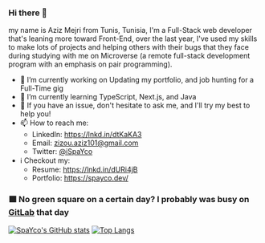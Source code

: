 ### Hi there 👋

my name is Aziz Mejri from Tunis, Tunisia, I'm a Full-Stack web developer that's leaning more toward Front-End, over the last year, I've used my skills to make lots of projects and helping others with their bugs that they face during studying with me on Microverse (a remote full-stack development program with an emphasis on pair programming).




- 🔭 I’m currently working on Updating my portfolio, and job hunting for a Full-Time gig
- 🌱 I’m currently learning TypeScript, Next.js, and Java
- 💬 If you have an issue, don't hesitate to ask me, and I'll try my best to help you!
- 📫 How to reach me:
  - LinkedIn: https://lnkd.in/dtKaKA3
  - Email: zizou.aziz101@gmail.com
  - Twitter: [@iSpaYco](https://twitter.com/iSpaYco)
- ℹ️ Checkout my: 
  - Resume: https://lnkd.in/dURi4jB
  - Portfolio: https://spayco.dev/


### 🟩 **No green square on a certain day? I probably was busy on [GitLab](https://gitlab.com/SpaYco) that day**


[![SpaYco's GitHub stats](https://github-readme-stats.vercel.app/api?username=Spayco&show_icons=true&theme=radical)](https://github.com/defoebrand/github-readme-stats)  [![Top Langs](https://github-readme-stats.vercel.app/api/top-langs/?username=Spayco&show_icons=true&theme=radical&layout=compact)](https://github.com/defoebrand/github-readme-stats)
